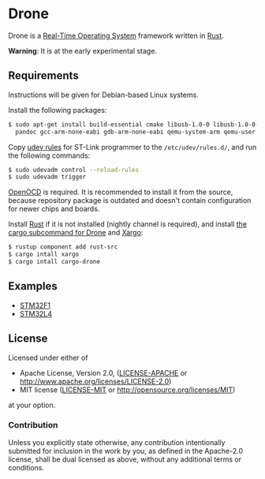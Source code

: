 Drone
=====

Drone is a [Real-Time Operating System][rtos] framework written in [Rust][rust].

**Warning**: It is at the early experimental stage.

## Requirements

Instructions will be given for Debian-based Linux systems.

Install the following packages:

```sh
$ sudo apt-get install build-essential cmake libusb-1.0-0 libusb-1.0-0-dev \
  pandoc gcc-arm-none-eabi gdb-arm-none-eabi qemu-system-arm qemu-user
```

Copy [udev rules][rules.d] for ST-Link programmer to the `/etc/udev/rules.d/`,
and run the following commands:

```sh
$ sudo udevadm control --reload-rules
$ sudo udevadm trigger
```

[OpenOCD][openocd] is required.  It is recommended to install it from the
source, because repository package is outdated and doesn't contain configuration
for newer chips and boards.

Install [Rust][rust] if it is not installed (nightly channel is required), and
install [the cargo subcommand for Drone][cargo-drone] and [Xargo][xargo]:

```sh
$ rustup component add rust-src
$ cargo intall xargo
$ cargo intall cargo-drone
```

## Examples

* [STM32F1](https://github.com/valff/blink-stm32f1)
* [STM32L4](https://github.com/valff/blink-stm32l4)

## License

Licensed under either of

 * Apache License, Version 2.0, ([LICENSE-APACHE](LICENSE-APACHE) or
   http://www.apache.org/licenses/LICENSE-2.0)
 * MIT license ([LICENSE-MIT](LICENSE-MIT) or
   http://opensource.org/licenses/MIT)

at your option.

### Contribution

Unless you explicitly state otherwise, any contribution intentionally submitted
for inclusion in the work by you, as defined in the Apache-2.0 license, shall be
dual licensed as above, without any additional terms or conditions.

[rust]: https://www.rust-lang.org/
[rtos]: https://en.wikipedia.org/wiki/Real-time_operating_system
[openocd]: http://openocd.org/
[rules.d]: https://github.com/texane/stlink/tree/master/etc/udev/rules.d
[cargo-drone]: https://github.com/valff/cargo-drone
[xargo]: https://github.com/japaric/xargo
